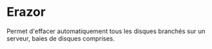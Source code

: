 Erazor
======

Permet d'effacer automatiquement tous les disques branchés sur un serveur, baies de disques comprises.
